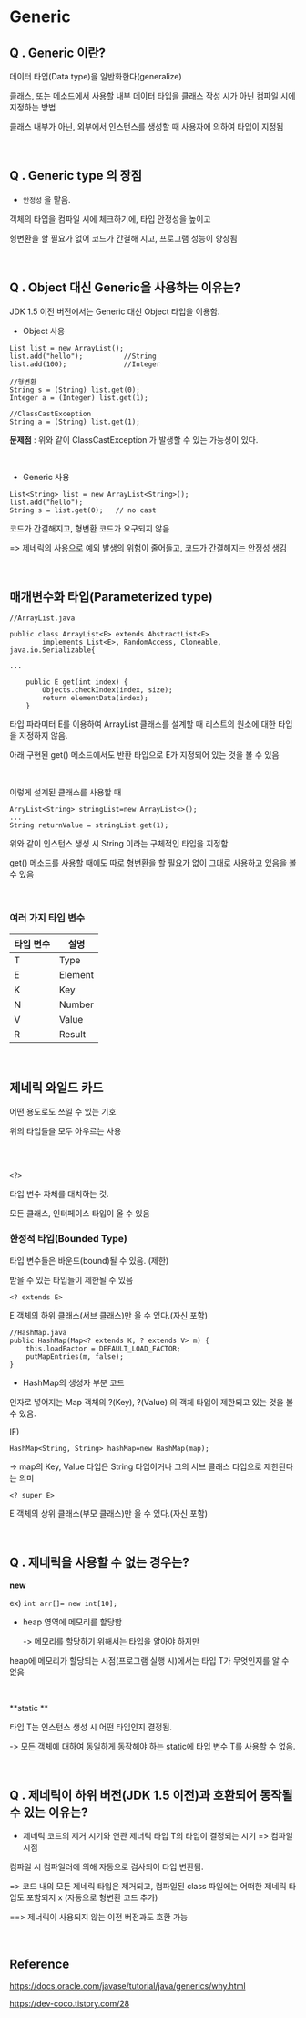 # Generic

## Q . Generic 이란?
데이터 타입(Data type)을 일반화한다(generalize)



클래스, 또는 메소드에서 사용할 내부 데이터 타입을 클래스 작성 시가 아닌 컴파일 시에 지정하는 방법

클래스 내부가 아닌, 외부에서 인스턴스를 생성할 때 사용자에 의하여 타입이 지정됨

<br>

## Q . Generic type 의 장점

- `안정성` 을 맡음.

객체의 타입을 컴파일 시에 체크하기에, 타입 안정성을 높이고

형변환을 할 필요가 없어 코드가 간결해 지고, 프로그램 성능이 향상됨

<br>


## Q . Object 대신 Generic을 사용하는 이유는?
JDK 1.5 이전 버전에서는 Generic 대신 Object 타입을 이용함.

- Object 사용

```
List list = new ArrayList();
list.add("hello");			//String
list.add(100);				//Integer

//형변환 
String s = (String) list.get(0);
Integer a = (Integer) list.get(1);

//ClassCastException
String a = (String) list.get(1);
```

**문제점** : 위와 같이 ClassCastException 가 발생할 수 있는 가능성이 있다.


<br>



- Generic 사용
```
List<String> list = new ArrayList<String>();
list.add("hello");
String s = list.get(0);   // no cast
```

코드가 간결해지고, 형변환 코드가 요구되지 않음





=> 제네릭의 사용으로 예외 발생의 위험이 줄어들고, 코드가 간결해지는 안정성 생김

<br>

## 매개변수화 타입(Parameterized type)

```
//ArrayList.java

public class ArrayList<E> extends AbstractList<E>
        implements List<E>, RandomAccess, Cloneable, java.io.Serializable{

...

	public E get(int index) {
    	Objects.checkIndex(index, size);
    	return elementData(index);
	}
```

타입 파라미터 E를 이용하여 ArrayList 클래스를 설계할 때 리스트의 원소에 대한 타입을 지정하지 않음.

아래 구현된 get() 메소드에서도 반환 타입으로 E가 지정되어 있는 것을 볼 수 있음

<br>


이렇게 설계된 클래스를 사용할 때

```
ArryList<String> stringList=new ArrayList<>();
...
String returnValue = stringList.get(1);
```

위와 같이 인스턴스 생성 시 String 이라는 구체적인 타입을 지정함

get() 메소드를 사용할 때에도 따로 형변환을 할 필요가 없이 그대로 사용하고 있음을 볼 수 있음



<br>


### 여러 가지 타입 변수

|타입 변수|설명|
|---|---|
|T|Type|
|E|Element|
|K|Key|
|N|Number|
|V|Value|
|R|Result|

<br>

## 제네릭 와일드 카드
어떤 용도로도 쓰일 수 있는 기호

위의 타입들을 모두 아우르는 사용


<br>
<br>

`<?>`

타입 변수 자체를 대치하는 것.

모든 클래스, 인터페이스 타입이 올 수 있음



### 한정적 타입(Bounded Type)

타입 변수들은 바운드(bound)될 수 있음. (제한)

받을 수 있는 타입들이 제한될 수 있음



`<? extends E>`

E 객체의 하위 클래스(서브 클래스)만 올 수 있다.(자신 포함)

```
//HashMap.java
public HashMap(Map<? extends K, ? extends V> m) {
    this.loadFactor = DEFAULT_LOAD_FACTOR;
    putMapEntries(m, false);
}
```

- HashMap의 생성자 부분 코드

인자로 넣어지는 Map 객체의 ?(Key), ?(Value) 의 객체 타입이 제한되고 있는 것을 볼 수 있음.



IF)

`HashMap<String, String> hashMap=new HashMap(map);`

-> map의 Key, Value 타입은 String 타입이거나 그의 서브 클래스 타입으로 제한된다는 의미







`<? super E>`

E 객체의 상위 클래스(부모 클래스)만 올 수 있다.(자신 포함)


<br>

## Q . 제네릭을 사용할 수 없는 경우는?
**new**

ex) `int arr[]= new int[10];`



- heap 영역에 메모리를 할당함

   -> 메모리를 할당하기 위해서는 타입을 알아야 하지만

heap에 메모리가 할당되는 시점(프로그램 실행 시)에서는 타입 T가 무엇인지를 알 수 없음



<br>

**static **

타입 T는 인스턴스 생성 시 어떤 타입인지 결정됨. 

-> 모든 객체에 대하여 동일하게 동작해야 하는 static에 타입 변수 T를 사용할 수 없음.




<br>


## Q . 제네릭이 하위 버전(JDK 1.5 이전)과 호환되어 동작될 수 있는 이유는?
- 제네릭 코드의 제거 시기와 연관
제너릭 타입 T의 타입이 결정되는 시기 => 컴파일 시점

컴파일 시 컴파일러에 의해 자동으로 검사되어 타입 변환됨.



=> 코드 내의 모든 제네릭 타입은 제거되고, 컴파일된 class 파일에는 어떠한 제네릭 타입도 포함되지 x (자동으로 형변환 코드 추가)



==> 제너릭이 사용되지 않는 이전 버전과도 호환 가능

<br>


## Reference
https://docs.oracle.com/javase/tutorial/java/generics/why.html

https://dev-coco.tistory.com/28
